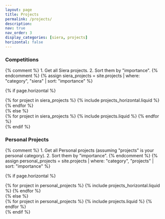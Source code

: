 ```yaml
---
layout: page
title: Projects
permalink: /projects/
description:
nav: true
nav_order: 3
display_categories: [siera, projects]
horizontal: false
---
```



### Competitions

<div class="projects">
  {% comment %}
    1. Get all Siera projects.
    2. Sort them by "importance".
  {% endcomment %}
  {% assign siera_projects = site.projects | where: "category", "siera" | sort: "importance" %}

  {% if page.horizontal %}
    <div class="container">
      <div class="row row-cols-1 row-cols-md-2">
      {% for project in siera_projects %}
        {% include projects_horizontal.liquid %}
      {% endfor %}
      </div>
    </div>
  {% else %}
    <div class="row row-cols-1 row-cols-md-3">
      {% for project in siera_projects %}
        {% include projects.liquid %}
      {% endfor %}
    </div>
  {% endif %}
</div>


### Personal Projects

<div class="projects">
  {% comment %}
    1. Get all Personal projects (assuming "projects" is your personal category).
    2. Sort them by "importance".
  {% endcomment %}
  {% assign personal_projects = site.projects | where: "category", "projects" | sort: "importance" %}

  {% if page.horizontal %}
    <div class="container">
      <div class="row row-cols-1 row-cols-md-2">
      {% for project in personal_projects %}
        {% include projects_horizontal.liquid %}
      {% endfor %}
      </div>
    </div>
  {% else %}
    <div class="row row-cols-1 row-cols-md-3">
      {% for project in personal_projects %}
        {% include projects.liquid %}
      {% endfor %}
    </div>
  {% endif %}
</div>